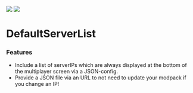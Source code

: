 [![](https://cf.way2muchnoise.eu/577749.svg)](https://www.curseforge.com/minecraft/mc-mods/defaultserverlist) [![](https://cf.way2muchnoise.eu/versions/577749.svg)](https://www.curseforge.com/minecraft/mc-mods/defaultserverlist)

# DefaultServerList

### Features
- Include a list of serverIPs which are always displayed at the bottom of the multiplayer screen via a JSON-config.
- Provide a JSON file via an URL to not need to update your modpack if you change an IP!
